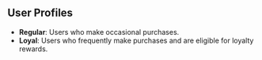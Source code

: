 ## User Profiles

- **Regular**: Users who make occasional purchases.
- **Loyal**: Users who frequently make purchases and are eligible for loyalty rewards.
